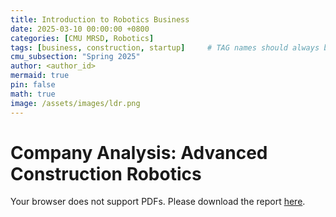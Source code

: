 ```yaml
---
title: Introduction to Robotics Business
date: 2025-03-10 00:00:00 +0800
categories: [CMU MRSD, Robotics]
tags: [business, construction, startup]     # TAG names should always be lowercase
cmu_subsection: "Spring 2025"
author: <author_id>
mermaid: true
pin: false
math: true
image: /assets/images/ldr.png
---
```


# Company Analysis: Advanced Construction Robotics

<object data="/assets/pdfs/business/TeamI_ACR_Analysis.pdf" width="100%" height="800" type="application/pdf">
    <p>Your browser does not support PDFs. Please download the report <a href="/assets/pdfs/business/TeamI_ACR_Analysis.pdf">here</a>.</p>
</object>